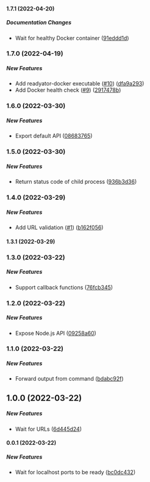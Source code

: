 #### 1.7.1 (2022-04-20)

##### Documentation Changes

- Wait for healthy Docker container ([91eddd1d](https://github.com/bennycode/readyator/commit/91eddd1d875208846538a8f8703b1c3f10f6ec1f))

### 1.7.0 (2022-04-19)

##### New Features

- Add readyator-docker executable ([#10](https://github.com/bennycode/readyator/pull/10)) ([dfa9a293](https://github.com/bennycode/readyator/commit/dfa9a2939f01d416e8a666acf86f8b5f93a91d5c))
- Add Docker health check ([#9](https://github.com/bennycode/readyator/pull/9)) ([2917478b](https://github.com/bennycode/readyator/commit/2917478be77242dd119176d0b44c8c00af73b84e))

### 1.6.0 (2022-03-30)

##### New Features

- Export default API ([08683765](https://github.com/bennycode/readyator/commit/08683765de339a531921466cc4fb389ebbc1b2e0))

### 1.5.0 (2022-03-30)

##### New Features

- Return status code of child process ([936b3d36](https://github.com/bennycode/readyator/commit/936b3d3693b31f60bf61ec56387de2c968c4a1b7))

### 1.4.0 (2022-03-29)

##### New Features

- Add URL validation ([#1](https://github.com/bennycode/readyator/pull/1)) ([b162f056](https://github.com/bennycode/readyator/commit/b162f056f6620563f8c13d7be509b784a9c54ba0))

#### 1.3.1 (2022-03-29)

### 1.3.0 (2022-03-22)

##### New Features

- Support callback functions ([76fcb345](https://github.com/bennycode/readyator/commit/76fcb34537c11bf399f2bc92a2a61c00edeaa588))

### 1.2.0 (2022-03-22)

##### New Features

- Expose Node.js API ([09258a60](https://github.com/bennycode/readyator/commit/09258a6011e1ffef0fce7e365a03fe16ec7e13d9))

### 1.1.0 (2022-03-22)

##### New Features

- Forward output from command ([bdabc92f](https://github.com/bennycode/readyator/commit/bdabc92f2df0cbc26097860a2b31d312e8e7419c))

## 1.0.0 (2022-03-22)

##### New Features

- Wait for URLs ([6d445d24](https://github.com/bennycode/readyator/commit/6d445d244e7a115ab3bd326f4920f4331399b66e))

#### 0.0.1 (2022-03-22)

##### New Features

- Wait for localhost ports to be ready ([bc0dc432](https://github.com/bennycode/readyator/commit/bc0dc432ceb9d7e68adad4c617fde8b46a6e0cbf))
